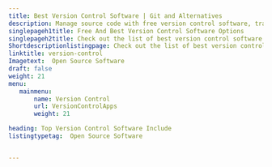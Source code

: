 ```yaml
---
title: Best Version Control Software | Git and Alternatives
description: Manage source code with free version control software, track changes, commit code, perform revisions, resolve conflicts and manage branches for new features.
singlepageh1title: Free And Best Version Control Software Options
singlepageh2title: Check out the list of best version control software. A version control system allows developers to keep track of the changes and collaborate on the projects.
Shortdescriptionlistingpage: Check out the list of best version control software. A version control system allows developers to keep track of the changes and collaborate on the projects.
linktitle: version-control
Imagetext:  Open Source Software 
draft: false
weight: 21
menu:
   mainmenu: 
       name: Version Control
       url: VersionControlApps
       weight: 21

heading: Top Version Control Software Include
listingtypetag:  Open Source Software 


---
```


